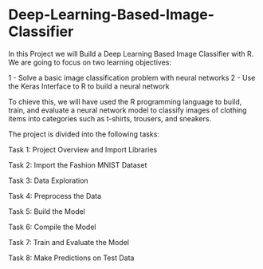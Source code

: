 # Deep-Learning-Based-Image-Classifier

In this Project we will Build a Deep Learning Based Image Classifier with R. We are going to focus on two learning objectives:

1 - Solve a basic image classification problem with neural networks
2 - Use the Keras Interface to R to build a neural network

To chieve this, we will have used the R programming language to build, train, and evaluate a neural network model to classify images of clothing items into categories such as t-shirts, trousers, and sneakers.

The project is divided into the following tasks:

Task 1: Project Overview and Import Libraries

Task 2: Import the Fashion MNIST Dataset

Task 3: Data Exploration

Task 4: Preprocess the Data

Task 5: Build the Model

Task 6: Compile the Model

Task 7: Train and Evaluate the Model

Task 8: Make Predictions on Test Data
